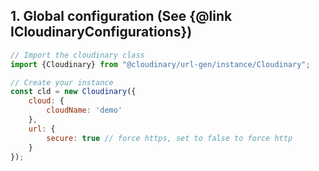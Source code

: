 <h2>1. Global configuration (See {@link ICloudinaryConfigurations})</h2>

```javascript
// Import the cloudinary class
import {Cloudinary} from "@cloudinary/url-gen/instance/Cloudinary";

// Create your instance
const cld = new Cloudinary({
    cloud: {
        cloudName: 'demo'
    },
    url: {
        secure: true // force https, set to false to force http
    }
});
```
